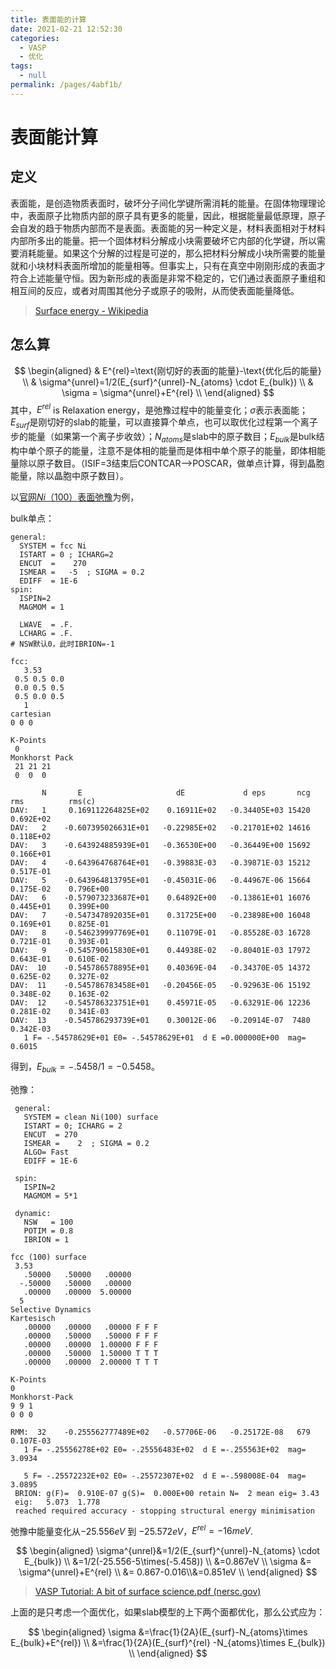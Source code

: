 ```yaml
---
title: 表面能的计算
date: 2021-02-21 12:52:30
categories: 
  - VASP
  - 优化
tags: 
  - null
permalink: /pages/4abf1b/
---
```


# 表面能计算

## 定义

表面能，是创造物质表面时，破坏分子间化学键所需消耗的能量。在固体物理理论中，表面原子比物质内部的原子具有更多的能量，因此，根据能量最低原理，原子会自发的趋于物质内部而不是表面。表面能的另一种定义是，材料表面相对于材料内部所多出的能量。把一个固体材料分解成小块需要破坏它内部的化学键，所以需要消耗能量。如果这个分解的过程是可逆的，那么把材料分解成小块所需要的能量就和小块材料表面所增加的能量相等。但事实上，只有在真空中刚刚形成的表面才符合上述能量守恒。因为新形成的表面是非常不稳定的，它们通过表面原子重组和相互间的反应，或者对周围其他分子或原子的吸附，从而使表面能量降低。

> [Surface energy - Wikipedia](https://en.wikipedia.org/wiki/Surface_energy)

## 怎么算


$$
\begin{aligned}
& E^{rel}=\text{刚切好的表面的能量}-\text{优化后的能量} \\
& \sigma^{unrel}=1/2(E_{surf}^{unrel}-N_{atoms} \cdot E_{bulk}) \\
& \sigma = \sigma^{unrel}+E^{rel} \\
\end{aligned}
$$
其中，$E^{rel}$  is Relaxation energy，是弛豫过程中的能量变化；$\sigma$表示表面能；$E_{surf}$是刚切好的slab的能量，可以直接算个单点，也可以取优化过程第一个离子步的能量（如果第一个离子步收敛）；$N_{atoms}$是slab中的原子数目；$E_{bulk}$是bulk结构中单个原子的能量，注意不是体相的能量而是体相中单个原子的能量，即体相能量除以原子数目。（ISIF=3结束后CONTCAR-->POSCAR，做单点计算，得到晶胞能量，除以晶胞中原子数目）。



以[官网$Ni（100）$表面弛豫](http://cms.mpi.univie.ac.at/wiki/index.php/Ni_100_surface_relaxation)为例，

bulk单点：

<code-group>

<code-block title="INCAR">

```
general:
  SYSTEM = fcc Ni
  ISTART = 0 ; ICHARG=2
  ENCUT  =    270
  ISMEAR =   -5  ; SIGMA = 0.2
  EDIFF  = 1E-6
spin:
  ISPIN=2
  MAGMOM = 1

  LWAVE  = .F.
  LCHARG = .F.
# NSW默认0，此时IBRION=-1
```

</code-block>

<code-block title="POSCAR">

```
fcc:
   3.53
 0.5 0.5 0.0
 0.0 0.5 0.5
 0.5 0.0 0.5
   1
cartesian
0 0 0
```

</code-block>

<code-block title="KPOINTS">

```
K-Points
 0
Monkhorst Pack
 21 21 21
 0  0  0
```

</code-block>

<code-block title="stdout" active>

```
       N       E                     dE             d eps       ncg     rms          rms(c)
DAV:   1     0.169112264825E+02    0.16911E+02   -0.34405E+03 15420   0.692E+02
DAV:   2    -0.607395026631E+01   -0.22985E+02   -0.21701E+02 14616   0.118E+02
DAV:   3    -0.643924885939E+01   -0.36530E+00   -0.36449E+00 15692   0.166E+01
DAV:   4    -0.643964768764E+01   -0.39883E-03   -0.39871E-03 15212   0.517E-01
DAV:   5    -0.643964813795E+01   -0.45031E-06   -0.44967E-06 15664   0.175E-02    0.796E+00
DAV:   6    -0.579073233687E+01    0.64892E+00   -0.13861E+01 16076   0.445E+01    0.399E+00
DAV:   7    -0.547347892035E+01    0.31725E+00   -0.23898E+00 16048   0.169E+01    0.825E-01
DAV:   8    -0.546239997769E+01    0.11079E-01   -0.85528E-03 16728   0.721E-01    0.393E-01
DAV:   9    -0.545790615830E+01    0.44938E-02   -0.80401E-03 17972   0.643E-01    0.610E-02
DAV:  10    -0.545786578895E+01    0.40369E-04   -0.34370E-05 14372   0.625E-02    0.327E-02
DAV:  11    -0.545786783458E+01   -0.20456E-05   -0.92963E-06 15192   0.348E-02    0.163E-02
DAV:  12    -0.545786323751E+01    0.45971E-05   -0.63291E-06 12236   0.281E-02    0.341E-03
DAV:  13    -0.545786293739E+01    0.30012E-06   -0.20914E-07  7480   0.342E-03
   1 F= -.54578629E+01 E0= -.54578629E+01  d E =0.000000E+00  mag=     0.6015
```

</code-block>

</code-group>

得到，$E_{bulk}=-.5458/1=-0.5458$。

弛豫：

<code-group>

<code-block title="INCAR">

```
 general:
   SYSTEM = clean Ni(100) surface
   ISTART = 0; ICHARG = 2
   ENCUT  = 270 
   ISMEAR =    2  ; SIGMA = 0.2
   ALGO= Fast
   EDIFF = 1E-6

 spin:
   ISPIN=2
   MAGMOM = 5*1

 dynamic:
   NSW   = 100
   POTIM = 0.8
   IBRION = 1
```

</code-block>

<code-block title="POSCAR">

```
fcc (100) surface
 3.53
   .50000   .50000   .00000
  -.50000   .50000   .00000
   .00000   .00000  5.00000
  5
Selective Dynamics
Kartesisch
   .00000   .00000   .00000 F F F
   .00000   .50000   .50000 F F F
   .00000   .00000  1.00000 F F F
   .00000   .50000  1.50000 T T T
   .00000   .00000  2.00000 T T T
```

</code-block>

<code-block title="KPOINTS">

```
K-Points
0
Monkhorst-Pack
9 9 1
0 0 0
```

</code-block>

<code-block title="stdout" active>

```
RMM:  32    -0.255562777489E+02   -0.57706E-06   -0.25172E-08   679   0.107E-03
   1 F= -.25556278E+02 E0= -.25556483E+02  d E =-.255563E+02  mag=     3.0934

   5 F= -.25572232E+02 E0= -.25572307E+02  d E =-.598008E-04  mag=     3.0895
 BRION: g(F)=  0.910E-07 g(S)=  0.000E+00 retain N=  2 mean eig= 3.43
 eig:   5.073  1.778
 reached required accuracy - stopping structural energy minimisation
```

</code-block>

</code-group>

弛豫中能量变化从$-25.556 eV$ 到 $-25.572 eV$，$E^{rel}=-16meV$.

$$
\begin{aligned}
\sigma^{unrel}&=1/2(E_{surf}^{unrel}-N_{atoms} \cdot E_{bulk}) \\
              &=1/2(-25.556-5\times(-5.458)) \\
              &=0.867eV \\
\sigma &= \sigma^{unrel}+E^{rel} \\
       &= 0.867-0.016\\&=0.851eV \\
\end{aligned}
$$


> [VASP Tutorial: A bit of surface science.pdf  (nersc.gov)](https://www.nersc.gov/assets/Uploads/VASP-tutorial-SurfaceScience.pdf)

上面的是只考虑一个面优化，如果slab模型的上下两个面都优化，那么公式应为：      

$$
\begin{aligned}
\sigma &=\frac{1}{2A}(E_{surf}-N_{atoms}\times E_{bulk}+E^{rel}) \\
       &=\frac{1}{2A}(E_{surf}^{rel} -N_{atoms}\times E_{bulk}) \\
\end{aligned}
$$


